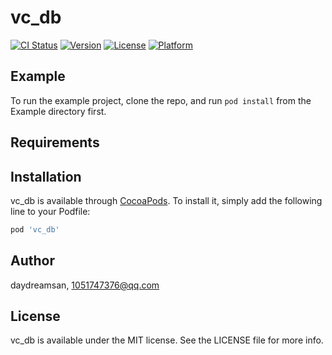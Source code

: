# vc_db

[![CI Status](https://img.shields.io/travis/daydreamsan/vc_db.svg?style=flat)](https://travis-ci.org/daydreamsan/vc_db)
[![Version](https://img.shields.io/cocoapods/v/vc_db.svg?style=flat)](https://cocoapods.org/pods/vc_db)
[![License](https://img.shields.io/cocoapods/l/vc_db.svg?style=flat)](https://cocoapods.org/pods/vc_db)
[![Platform](https://img.shields.io/cocoapods/p/vc_db.svg?style=flat)](https://cocoapods.org/pods/vc_db)

## Example

To run the example project, clone the repo, and run `pod install` from the Example directory first.

## Requirements

## Installation

vc_db is available through [CocoaPods](https://cocoapods.org). To install
it, simply add the following line to your Podfile:

```ruby
pod 'vc_db'
```

## Author

daydreamsan, 1051747376@qq.com

## License

vc_db is available under the MIT license. See the LICENSE file for more info.
